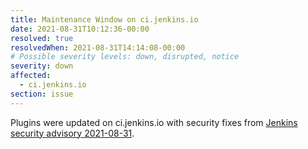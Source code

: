 ```yaml
---
title: Maintenance Window on ci.jenkins.io
date: 2021-08-31T10:12:36-00:00
resolved: true
resolvedWhen: 2021-08-31T14:14:08-00:00
# Possible severity levels: down, disrupted, notice
severity: down
affected:
  - ci.jenkins.io
section: issue
---
```


Plugins were updated on ci.jenkins.io with security fixes from [Jenkins security advisory 2021-08-31](https://www.jenkins.io/security/advisory/2021-08-31/).
